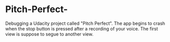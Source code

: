 # Pitch-Perfect-
Debugging a Udacity project called "Pitch Perfect". The app begins to crash when the stop button is pressed after a recording of your voice. The first view is suppose to segue to another view.  
